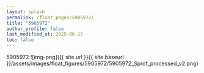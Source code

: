 ```yaml
---
layout: splash
permalink: /float_pages/5905972/
title: "5905972"
author_profile: false
last_modified_at: 2025-06-13
toc: false
---
```

 
5905972
![img-png]({{ site.url }}{{ site.baseurl }}/assets/images/float_figures/5905972/5905972_Sprof_processed_v2.png)